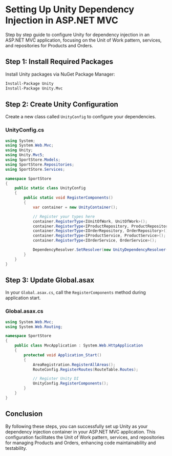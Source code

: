 # Setting Up Unity Dependency Injection in ASP.NET MVC

Step by step guide to configure Unity for dependency injection in an ASP.NET MVC application, focusing on the Unit of Work pattern, services, and repositories for Products and Orders.

## Step 1: Install Required Packages

Install Unity packages via NuGet Package Manager:

```bash
Install-Package Unity
Install-Package Unity.Mvc
```

## Step 2: Create Unity Configuration

Create a new class called `UnityConfig` to configure your dependencies.

### UnityConfig.cs

```csharp
using System;
using System.Web.Mvc;
using Unity;
using Unity.Mvc5;
using SportStore.Models;
using SportStore.Repositories;
using SportStore.Services;

namespace SportStore
{
    public static class UnityConfig
    {
        public static void RegisterComponents()
        {
            var container = new UnityContainer();

            // Register your types here
            container.RegisterType<IUnitOfWork, UnitOfWork>();
            container.RegisterType<IProductRepository, ProductRepository>();
            container.RegisterType<IOrderRepository, OrderRepository>();
            container.RegisterType<IProductService, ProductService>();
            container.RegisterType<IOrderService, OrderService>();

            DependencyResolver.SetResolver(new UnityDependencyResolver(container));
        }
    }
}
```

## Step 3: Update Global.asax

In your `Global.asax.cs`, call the `RegisterComponents` method during application start.

### Global.asax.cs

```csharp
using System.Web.Mvc;
using System.Web.Routing;

namespace SportStore
{
    public class MvcApplication : System.Web.HttpApplication
    {
        protected void Application_Start()
        {
            AreaRegistration.RegisterAllAreas();
            RouteConfig.RegisterRoutes(RouteTable.Routes);

            // Register Unity DI
            UnityConfig.RegisterComponents();
        }
    }
}
```

## Conclusion

By following these steps, you can successfully set up Unity as your dependency injection container in your ASP.NET MVC application. This configuration facilitates the Unit of Work pattern, services, and repositories for managing Products and Orders, enhancing code maintainability and testability.